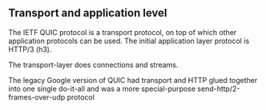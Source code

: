 ## Transport and application level

The IETF QUIC protocol is a transport protocol, on top of which other
application protocols can be used. The initial application layer protocol is
HTTP/3 (h3).

The transport-layer does connections and streams.

The legacy Google version of QUIC had transport and HTTP glued together into
one single do-it-all and was a more special-purpose
send-http/2-frames-over-udp protocol
